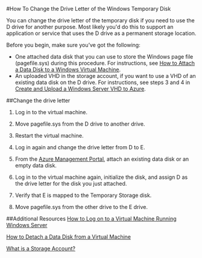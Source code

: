 <properties title="" pageTitle="How To Change the Drive Letter of the Windows Temporary Disk" description="Describes how to remap the temporary disk on a Windows VM in Azure" metaKeywords="" services="virtual-machines" solutions="" documentationCenter="" authors="KBDAzure" manager="timlt" videoId="" scriptId="" editor=""/>

<tags ms.service="virtual-machines" ms.workload="infrastructure-services" ms.tgt_pltfrm="vm-windows" ms.devlang="na" ms.topic="article" ms.date="07/09/2014" ms.author="kathydav" />

#How To Change the Drive Letter of the Windows Temporary Disk

<p> You can change the drive letter of the temporary disk if you need to use the D drive for another purpose. Most likely you'd do this to support an application or service that uses the D drive as a permanent storage location. 

Before you begin, make sure you’ve got the following: 

- One attached data disk that you can use to store the Windows page file (pagefile.sys) during this procedure. For instructions, see [How to Attach a Data Disk to a Windows Virtual Machine](../storage-windows-attach-disk).
- An uploaded VHD in the storage account, if you want to use a VHD of an existing data disk on the D drive. For  instructions, see steps 3 and 4 in [Create and Upload a Windows Server VHD to Azure].


##Change the drive letter

1. Log in to the virtual machine. 

2. Move pagefile.sys from the D drive to another drive.

3. Restart  the virtual machine.

4. 	Log in again and change the drive letter from D to E.

5.	From the [Azure Management Portal](http://manage.windowsazure.com), attach an existing data disk or an empty data disk.

6.	Log in to the virtual machine again, initialize the disk, and assign D as the drive letter for the disk you just attached.

7.	Verify that E is mapped to the Temporary Storage disk.

8.	Move pagefile.sys from the other drive to the E drive.

##Additional Resources
[How to Log on to a Virtual Machine Running Windows Server]

[How to Detach a Data Disk from a Virtual Machine]

[What is a Storage Account?]

<!--Link references-->

[Create and Upload a Windows Server VHD to Azure]: ../virtual-machines-create-upload-vhd-windows-server/
[How to Log on to a Virtual Machine Running Windows Server]: ../virtual-machines-log-on-windows-server/
[How to Detach a Data Disk from a Virtual Machine]: ../storage-windows-detach-disk/
[What is a Storage Account?]: ../storage-whatis-account/
